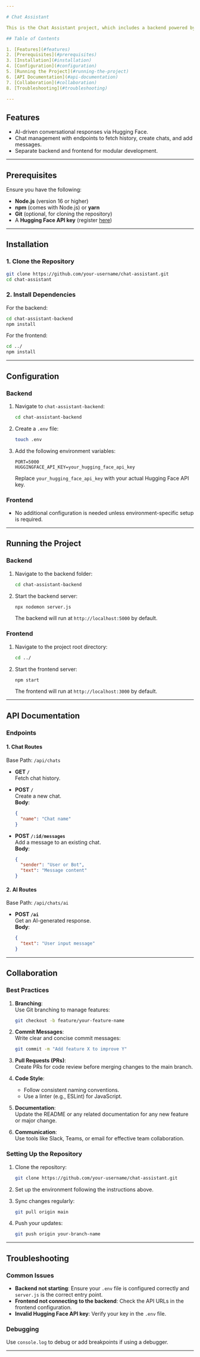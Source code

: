 ```yaml
---

# Chat Assistant

This is the Chat Assistant project, which includes a backend powered by Node.js and Express.js, and a frontend built with React. The backend integrates with Hugging Face's API for AI-powered conversational capabilities.

## Table of Contents

1. [Features](#features)
2. [Prerequisites](#prerequisites)
3. [Installation](#installation)
4. [Configuration](#configuration)
5. [Running the Project](#running-the-project)
6. [API Documentation](#api-documentation)
7. [Collaboration](#collaboration)
8. [Troubleshooting](#troubleshooting)

---
```


## Features

- AI-driven conversational responses via Hugging Face.
- Chat management with endpoints to fetch history, create chats, and add messages.
- Separate backend and frontend for modular development.

---

## Prerequisites

Ensure you have the following:

- **Node.js** (version 16 or higher)
- **npm** (comes with Node.js) or **yarn**
- **Git** (optional, for cloning the repository)
- A **Hugging Face API key** (register [here](https://huggingface.co/))

---

## Installation

### 1. Clone the Repository
```bash
git clone https://github.com/your-username/chat-assistant.git
cd chat-assistant
```

### 2. Install Dependencies
For the backend:
```bash
cd chat-assistant-backend
npm install
```

For the frontend:
```bash
cd ../
npm install
```

---

## Configuration

### Backend
1. Navigate to `chat-assistant-backend`:
   ```bash
   cd chat-assistant-backend
   ```

2. Create a `.env` file:
   ```bash
   touch .env
   ```

3. Add the following environment variables:
   ```env
   PORT=5000
   HUGGINGFACE_API_KEY=your_hugging_face_api_key
   ```

   Replace `your_hugging_face_api_key` with your actual Hugging Face API key.

### Frontend
- No additional configuration is needed unless environment-specific setup is required.

---

## Running the Project

### Backend
1. Navigate to the backend folder:
   ```bash
   cd chat-assistant-backend
   ```

2. Start the backend server:
   ```bash
   npx nodemon server.js
   ```

   The backend will run at `http://localhost:5000` by default.

### Frontend
1. Navigate to the project root directory:
   ```bash
   cd ../
   ```

2. Start the frontend server:
   ```bash
   npm start
   ```

   The frontend will run at `http://localhost:3000` by default.

---

## API Documentation

### Endpoints

#### **1. Chat Routes**
Base Path: `/api/chats`

- **GET `/`**  
  Fetch chat history.
  
- **POST `/`**  
  Create a new chat.  
  **Body**:  
  ```json
  {
    "name": "Chat name"
  }
  ```

- **POST `/:id/messages`**  
  Add a message to an existing chat.  
  **Body**:  
  ```json
  {
    "sender": "User or Bot",
    "text": "Message content"
  }
  ```

#### **2. AI Routes**
Base Path: `/api/chats/ai`

- **POST `/ai`**  
  Get an AI-generated response.  
  **Body**:  
  ```json
  {
    "text": "User input message"
  }
  ```

---

## Collaboration

### Best Practices
1. **Branching**:  
   Use Git branching to manage features:
   ```bash
   git checkout -b feature/your-feature-name
   ```

2. **Commit Messages**:  
   Write clear and concise commit messages:
   ```bash
   git commit -m "Add feature X to improve Y"
   ```

3. **Pull Requests (PRs)**:  
   Create PRs for code review before merging changes to the main branch.

4. **Code Style**:  
   - Follow consistent naming conventions.
   - Use a linter (e.g., ESLint) for JavaScript.

5. **Documentation**:  
   Update the README or any related documentation for any new feature or major change.

6. **Communication**:  
   Use tools like Slack, Teams, or email for effective team collaboration.

### Setting Up the Repository
1. Clone the repository:
   ```bash
   git clone https://github.com/your-username/chat-assistant.git
   ```

2. Set up the environment following the instructions above.

3. Sync changes regularly:
   ```bash
   git pull origin main
   ```

4. Push your updates:
   ```bash
   git push origin your-branch-name
   ```

---

## Troubleshooting

### Common Issues
- **Backend not starting**: Ensure your `.env` file is configured correctly and `server.js` is the correct entry point.
- **Frontend not connecting to the backend**: Check the API URLs in the frontend configuration.
- **Invalid Hugging Face API key**: Verify your key in the `.env` file.

### Debugging
Use `console.log` to debug or add breakpoints if using a debugger.

---